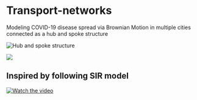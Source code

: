 # Transport-networks
Modeling COVID-19 disease spread via Brownian Motion in multiple cities connected as a hub and spoke structure

![Hub and spoke structure](https://miro.medium.com/max/644/1*Qp_H2Ql11172xw5NBqseWA.png)

![](https://sun9-27.userapi.com/impg/MO3l9i3yqGC-QbSthoGajbmL8JHggDXlGWV3eQ/e5WxPNjobkk.jpg?size=1143x754&quality=96&proxy=1&sign=c9d3f5143a4e5087a863e3d9c438f474)

## Inspired by following SIR model
[![Watch the video](https://img.youtube.com/vi/gxAaO2rsdIs/maxresdefault.jpg)](https://www.youtube.com/watch?v=gxAaO2rsdIs&t=629s)
